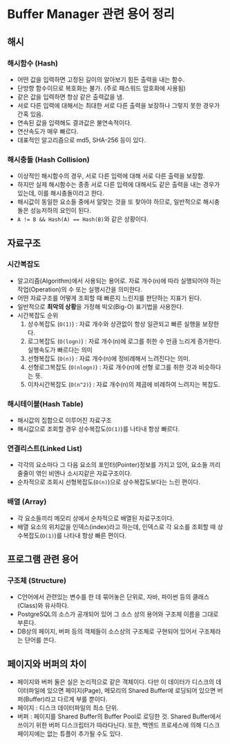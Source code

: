 # Buffer Manager 관련 용어 정리
## 해시
### 해시함수 (Hash)
- 어떤 값을 입력하면 고정된 길이의 알아보기 힘든 출력을 내는 함수. 
- 단방향 함수이므로 복호화는 불가. (주로 패스워드 암호화에 사용됨)
- 같은 값을 입력하면 항상 같은 출력값을 냄.
- 서로 다른 입력에 대해서는 최대한 서로 다른 출력을 보장하나 그렇지 못한 경우가 간혹 있음.
- 연속된 값을 입력해도 결과값은 불연속적이다.
- 연산속도가 매우 빠르다.
- 대표적인 알고리즘으로 md5, SHA-256 등이 있다.

### 해시충돌 (Hash Collision)
- 이상적인 해시함수의 경우, 서로 다른 입력에 대해 서로 다른 출력을 보장함.
- 하지만 실제 해시함수는 종종 서로 다른 입력에 대해서도 같은 출력을 내는 경우가 있는데, 이를 해시충돌이라고 한다.
- 해시값이 동일한 요소들 중에서 알맞는 것을 또 찾아야 하므로, 일반적으로 해시충돌은 성능저하의 요인이 된다.
- `A != B && Hash(A) == Hash(B)`와 같은 상황이다.
## 자료구조
### 시간복잡도
- 알고리즘(Algorithm)에서 사용되는 용어로. 자료 개수(n)에 따라 실행되어야 하는 작업(Operation)의 수 또는 실행시간을 의미한다.
- 어떤 자료구조를 어떻게 조회할 때 빠른지 느린지를 판단하는 지표가 된다.
- 일반적으로 **최악의 상황**을 가정해 빅오(Big-O) 표기법을 사용한다.
- 시간복잡도 순위
  1. 상수복잡도 (`O(1)`) : 자료 개수와 상관없이 항상 일관되고 빠른 실행을 보장한다.
  2. 로그복잡도 (`O(logn)`) : 자료 개수(n)에 로그를 취한 수 만큼 느리게 증가한다. 실행속도가 빠르다는 의미
  3. 선형복잡도 (`O(n)`) : 자료 개수(n)에 정비례해서 느려진다는 의미.
  4. 선형로그복잡도 (`O(nlogn)`) : 자료 개수(n)에 선형 로그를 취한 것과 비슷하다는 뜻.
  5. 이차시간복잡도 (`O(n^2)`) : 자료 개수(n)의 제곱에 비례하여 느려지는 복잡도.

### 해시테이블(Hash Table)
- 해시값의 집합으로 이루어진 자료구조
- 해시값으로 조회할 경우 상수복잡도(`O(1)`)를 나타내 항상 빠르다.

### 연결리스트(Linked List)
- 각각의 요소마다 그 다음 요소의 포인터(Pointer)정보를 가지고 있어, 요소들 끼리 줄줄이 엮인 비엔나 소시지같은 자료구조이다.
- 순차적으로 조회시 선형복잡도(`O(n)`)으로 상수복잡도보다는 느린 편이다.

### 배열 (Array)
- 각 요소들끼리 메모리 상에서 순차적으로 배열된 자료구조이다.
- 배열 요소의 위치값을 인덱스(index)라고 하는데, 인덱스로 각 요소를 조회할 때 상수복잡도(`O(1)`)를 나타내 항상 빠른 편이다.

## 프로그램 관련 용어

### 구조체 (Structure)
- C언어에서 관련있는 변수를 한 데 묶어놓은 단위로, 자바, 파이썬 등의 클래스(Class)와 유사하다.
- PostgreSQL의 소스가 공개되어 있어 그 소스 상의 용어와 구조체 이름을 그대로 부른다.
- DB상의 페이지, 버퍼 등의 객체들이 소스상의 구조체로 구현되어 있어서 구조체라는 단어를 쓴다.

## 페이지와 버퍼의 차이
- 페이지와 버퍼 둘은 실은 논리적으로 같은 객체이다. 다만 이 데이터가 디스크의 데이터파일에 있으면 페이지(Page), 메모리의 Shared Buffer에 로딩되어 있으면 버퍼(Buffer)라고 다르게 부를 뿐이다.
- 페이지 : 디스크 데이터파일의 최소 단위.
- 버퍼 : 페이지를 Shared Buffer의 Buffer Pool로 로딩한 것. Shared Buffer에서 쓰이기 위한 버퍼 디스크립터가 따라다닌다. 또한, 백엔드 프로세스에 의해 디스크 페이지에는 없는 튜플이 추가될 수도 있다.
